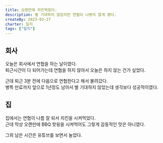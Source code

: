 ```yaml
---
title: 오랜만에 치킨먹었다.
description: 별 기대하지 않았지만 연협이 나쁘지 않게 됐다.
createBy: 2023-03-27
charter: 일지
tags: ["일지"]
---
```


## 회사

오늘은 회사에서 연협을 하는 날이였다.           
퇴근시간이 다 되어가는데 연협을 하지 않아서 오늘은 하지 않는 건가 싶었다.          

근데 퇴근 3분 전에 다음으로 연협한다고 해서 불려갔다.                
병특 만료까지 앞으로 1년정도 남아서 별 기대하지 않았는데 생각보다 성공적이였다.          

## 집

집에서는 연협이 나름 잘 되서 치킨을 시켜먹었다.              
근데 막상 오랜만에 BBQ 핫윙을 시켜먹어도 그렇게 감동적인 맛은 아니였다.         

그외 남은 시간은 유튜브를 보면서 놀았다.